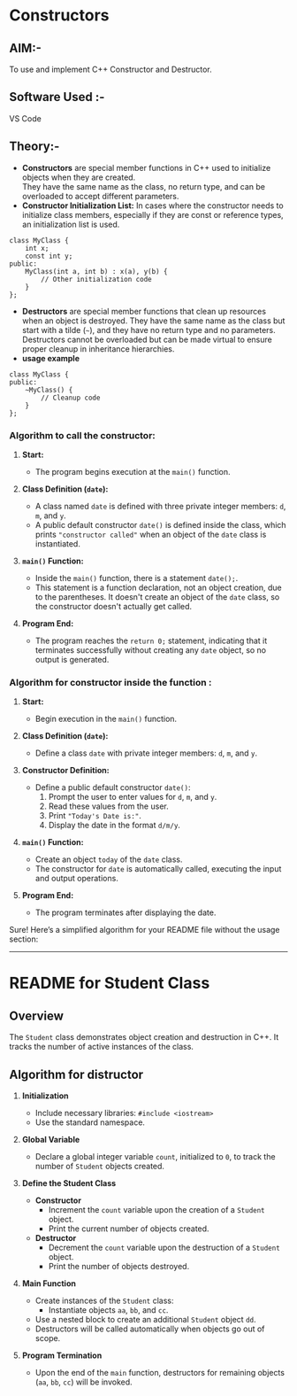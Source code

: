 # Constructors

## AIM:-
To use and implement C++ Constructor and Destructor. <br>

## Software Used :-
VS Code <br>

## Theory:-

- **Constructors** are special member functions in C++ used to initialize objects when they are created. <br>They have the same name as the class, no return type, and can be overloaded to accept different parameters.<br>
- **Constructor Initialization List:** In cases where the constructor needs to initialize class members, especially if they are const or reference types, an initialization list is used.
```
class MyClass {
    int x;
    const int y;
public:
    MyClass(int a, int b) : x(a), y(b) {
        // Other initialization code
    }
};
```
- **Destructors** are special member functions that clean up resources when an object is destroyed. They have the same name as the class but start with a tilde (`~`), and they have no return type and no parameters.<br> Destructors cannot be overloaded but can be made virtual to ensure proper cleanup in inheritance hierarchies.<br>
- **usage example**
```
class MyClass {
public:
    ~MyClass() {
        // Cleanup code
    }
};
```

### Algorithm to call the constructor:

1. **Start:**
   - The program begins execution at the `main()` function.

2. **Class Definition (`date`):**
   - A class named `date` is defined with three private integer members: `d`, `m`, and `y`.
   - A public default constructor `date()` is defined inside the class, which prints `"constructor called"` when an object of the `date` class is instantiated.

3. **`main()` Function:**
   - Inside the `main()` function, there is a statement `date();`.
   - This statement is a function declaration, not an object creation, due to the parentheses. It doesn't create an object of the `date` class, so the constructor doesn't actually get called.

4. **Program End:**
   - The program reaches the `return 0;` statement, indicating that it terminates successfully without creating any `date` object, so no output is generated.

### Algorithm for constructor inside the function :

1. **Start:**
   - Begin execution in the `main()` function.

2. **Class Definition (`date`):**
   - Define a class `date` with private integer members: `d`, `m`, and `y`.

3. **Constructor Definition:**
   - Define a public default constructor `date()`:
     1. Prompt the user to enter values for `d`, `m`, and `y`.
     2. Read these values from the user.
     3. Print `"Today's Date is:"`.
     4. Display the date in the format `d/m/y`.

4. **`main()` Function:**
   - Create an object `today` of the `date` class.
   - The constructor for `date` is automatically called, executing the input and output operations.

5. **Program End:**
   - The program terminates after displaying the date.

Sure! Here’s a simplified algorithm for your README file without the usage section:

---

# README for Student Class

## Overview
The `Student` class demonstrates object creation and destruction in C++. It tracks the number of active instances of the class.

## Algorithm for distructor

1. **Initialization**
   - Include necessary libraries: `#include <iostream>`
   - Use the standard namespace.

2. **Global Variable**
   - Declare a global integer variable `count`, initialized to `0`, to track the number of `Student` objects created.

3. **Define the Student Class**
   - **Constructor**
     - Increment the `count` variable upon the creation of a `Student` object.
     - Print the current number of objects created.
   - **Destructor**
     - Decrement the `count` variable upon the destruction of a `Student` object.
     - Print the number of objects destroyed.

4. **Main Function**
   - Create instances of the `Student` class:
     - Instantiate objects `aa`, `bb`, and `cc`.
   - Use a nested block to create an additional `Student` object `dd`.
   - Destructors will be called automatically when objects go out of scope.

5. **Program Termination**
   - Upon the end of the `main` function, destructors for remaining objects (`aa`, `bb`, `cc`) will be invoked.

